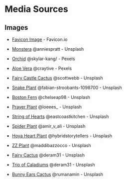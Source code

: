 # Media Sources

## Images
- [Favicon Image](https://favicon.io/favicon-generator/) - Favicon.io 
- [Monstera](https://unsplash.com/photos/uz92LQEQioA) @anniespratt - Unsplash
- [Orchid](https://www.pexels.com/photo/big-wooden-lamp-placed-near-table-with-potted-orchids-and-buddha-statuette-6431888/) @skylar-kang/ - Pexels
- [Aloe Vera](https://www.pexels.com/photo/zebra-aloe-vera-plant-with-white-and-blue-ceramic-vase-1478475/) @craytive - Pexels
- [Fairy Castle Cactus](https://unsplash.com/photos/C6oPXOatFD8) @scottwebb - Unsplash
- [Snake Plant](https://www.pexels.com/photo/photo-of-green-snake-house-plant-2123482/) @fabian-stroobants-1098700 - Unsplash



- [Boston Fern](https://unsplash.com/photos/Pj1JHHRqD3c) @chelseap98 - Unsplash
- [Prayer Plant](https://unsplash.com/photos/JXcgx_U7eh4) @loeees_ - Unsplash
- [String of Hearts](https://unsplash.com/photos/ZN-TT10kf4o) @eastcoastkitchen - Unsplash
- [Spider Plant](https://unsplash.com/photos/zTxiTnTag78) @amir_v_ali - Unsplash
- [Hoya Heart Plant](https://unsplash.com/photos/2M9-LTrpxJw) @hybridstorytellers - Unsplash
- [ZZ Plant](https://unsplash.com/photos/ikJVpxUK4ZA) @maddibazzocco - Unsplash
- [Fairy Cactus](https://unsplash.com/photos/O2yNzXdqOu0) @deram31 - Unsplash
- [Trio of Caladiums](https://unsplash.com/photos/O2yNzXdqOu0) @deram31 - Unsplash
- [Bunny Ears Cactus](https://unsplash.com/photos/k-gWRgrU2N8) @rumanamin - Unsplash

